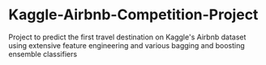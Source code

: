 # Kaggle-Airbnb-Competition-Project
Project to predict the first travel destination on Kaggle's Airbnb dataset using extensive feature engineering and various bagging and boosting ensemble classifiers
